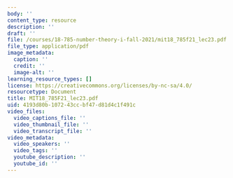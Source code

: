```yaml
---
body: ''
content_type: resource
description: ''
draft: ''
file: /courses/18-785-number-theory-i-fall-2021/mit18_785f21_lec23.pdf
file_type: application/pdf
image_metadata:
  caption: ''
  credit: ''
  image-alt: ''
learning_resource_types: []
license: https://creativecommons.org/licenses/by-nc-sa/4.0/
resourcetype: Document
title: MIT18_785F21_lec23.pdf
uid: 4193d80b-1072-43cc-bf47-d81d4c1f491c
video_files:
  video_captions_file: ''
  video_thumbnail_file: ''
  video_transcript_file: ''
video_metadata:
  video_speakers: ''
  video_tags: ''
  youtube_description: ''
  youtube_id: ''
---
```

